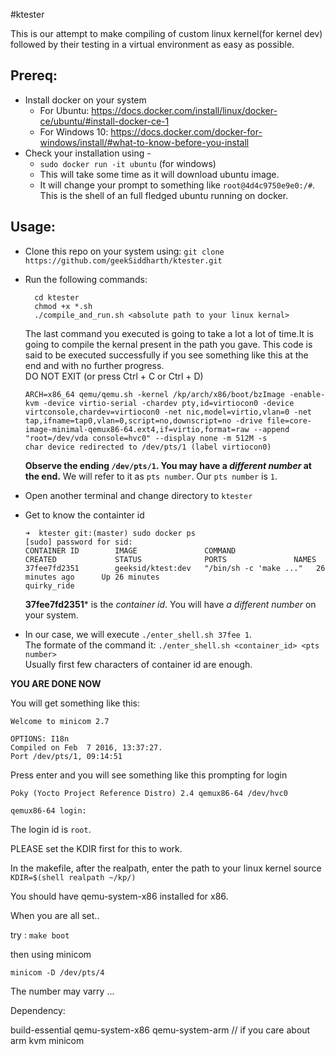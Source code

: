 #ktester 

This is our attempt to make compiling of custom linux kernel(for kernel dev) followed by their testing in a virtual environment as easy as possible. 

## Prereq:

- Install docker on your system
  - For Ubuntu: https://docs.docker.com/install/linux/docker-ce/ubuntu/#install-docker-ce-1
  - For Windows 10: https://docs.docker.com/docker-for-windows/install/#what-to-know-before-you-install
- Check your installation using -
  - `sudo docker run -it ubuntu` (for windows)
  - This will take some time as it will download ubuntu image.
  - It will change your prompt to something like `root@4d4c9750e9e0:/#`. This is the shell of an full fledged ubuntu running on docker.
  
  
## Usage: 

- Clone this repo on your system using: `git clone https://github.com/geekSiddharth/ktester.git`

- Run the following commands:
  ```
    cd ktester
    chmod +x *.sh
    ./compile_and_run.sh <absolute path to your linux kernal>
    ```

  The last command you executed is going to take a lot a lot of time.It is going to compile the kernal present in the path you gave. This code is said to be executed successfully if you see something like this at the end and with no further progress.  
  DO NOT EXIT (or press Ctrl + C or Ctrl + D)

  ```
  ARCH=x86_64 qemu/qemu.sh -kernel /kp/arch/x86/boot/bzImage -enable-kvm -device virtio-serial -chardev pty,id=virtiocon0 -device virtconsole,chardev=virtiocon0 -net nic,model=virtio,vlan=0 -net tap,ifname=tap0,vlan=0,script=no,downscript=no -drive file=core-image-minimal-qemux86-64.ext4,if=virtio,format=raw --append "root=/dev/vda console=hvc0" --display none -m 512M -s 
  char device redirected to /dev/pts/1 (label virtiocon0)

  ```

  **Observe the ending `/dev/pts/1`. You may have a *different number* at the end.** We will refer to it as `pts number`. Our `pts number` is `1`.  

- Open another terminal and change directory to `ktester`

- Get to know the containter id
  ```
  ➜  ktester git:(master) sudo docker ps 
  [sudo] password for sid: 
  CONTAINER ID        IMAGE               COMMAND                  CREATED             STATUS              PORTS               NAMES
  37fee7fd2351        geeksid/ktest:dev   "/bin/sh -c 'make ..."   26 minutes ago      Up 26 minutes                           quirky_ride

  ```

  **37fee7fd2351*** is the *container id*. You will have *a different number* on your system.  

- In our case, we will execute `./enter_shell.sh 37fee 1`.   
  The formate of the command it: `./enter_shell.sh <container_id> <pts number>`  
  Usually first few characters of container id are enough. 
  

**YOU ARE DONE NOW**


You will get something like this: 
```
Welcome to minicom 2.7

OPTIONS: I18n 
Compiled on Feb  7 2016, 13:37:27.
Port /dev/pts/1, 09:14:51

```
Press enter and you will see something like this prompting for login
```
Poky (Yocto Project Reference Distro) 2.4 qemux86-64 /dev/hvc0

qemux86-64 login:
```
The login id is `root`. 



 


PLEASE set the KDIR first for this to work.

In the makefile, after the realpath, enter the path to your linux kernel source
`KDIR=$(shell realpath ~/kp/)`

You should have qemu-system-x86 installed for x86.

When you are all set..

try :
`make boot`

then using minicom


`minicom -D /dev/pts/4`

The number may varry ...

Dependency:

build-essential
qemu-system-x86
qemu-system-arm // if you care about arm
kvm 
minicom
